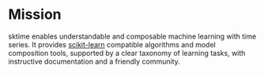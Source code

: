# Mission

sktime enables understandable and composable machine learning with time
series. It provides [scikit-learn] compatible algorithms and model composition tools, supported by a clear
taxonomy of learning tasks, with instructive documentation and a friendly community.

[scikit-learn]: https://scikit-learn.org/stable/
